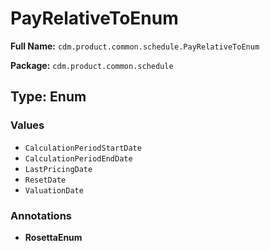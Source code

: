 # PayRelativeToEnum

**Full Name:** `cdm.product.common.schedule.PayRelativeToEnum`

**Package:** `cdm.product.common.schedule`

## Type: Enum

### Values

- `CalculationPeriodStartDate`
- `CalculationPeriodEndDate`
- `LastPricingDate`
- `ResetDate`
- `ValuationDate`
### Annotations

- **RosettaEnum**

